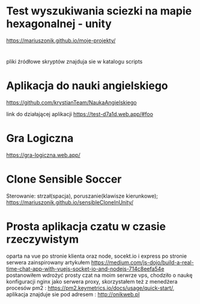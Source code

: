 # Test wyszukiwania sciezki na mapie hexagonalnej - unity
https://mariuszonik.github.io/moje-projekty/
# 
pliki źródłowe skryptów znajduja sie w katalogu scripts

# Aplikacja do nauki angielskiego 
https://github.com/krystianTeam/NaukaAngielskiego

link do działającej aplikacji 
https://test-d7a1d.web.app/#foo

# Gra Logiczna 
https://gra-logiczna.web.app/

# Clone Sensible Soccer
Sterowanie: strzał(spacja), poruszanie(klawisze kierunkowe);
https://mariuszonik.github.io/sensibleCloneInUnity/

# Prosta aplikacja czatu w czasie rzeczywistym 
oparta na vue po stronie klienta oraz node, socekt.io i express po stronie serwera 
zainspirowany artykułem https://medium.com/js-dojo/build-a-real-time-chat-app-with-vuejs-socket-io-and-nodejs-714c8eefa54e
postanowiłem wdrożyć prosty czat na moim serwrze vps, chodziło o naukę konfiguracji nginx jako serwera proxy, skorzystałem też z menedżera  procesów pm2 : https://pm2.keymetrics.io/docs/usage/quick-start/, aplikacja znajduje sie pod adresem : http://onikweb.pl
